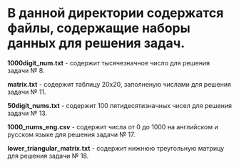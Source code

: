 # В данной директории содержатся файлы, содержащие наборы данных для решения задач.

**1000digit_num.txt** - содержит тысячезначное число для решения задачи № 8.

**matrix.txt** - содержит таблицу 20х20, заполненую числами для решения задачи № 11.

**50digit_nums.txt** - содержит 100 пятидесятизначных чисел для решения задачи № 13.

**1000_nums_eng.csv** - содержит числа от 0 до 1000 на английском и русском языке для решения задачи № 17.

**lower_triangular_matrix.txt** - содержит нижнюю треугольную матрицу для решения задачи № 18.
